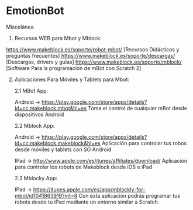 # EmotionBot
Miscelánea

1. Recursos WEB para Mbot y Mblock:

https://www.makeblock.es/soporte/robot-mbot/ [Recursos Didácticos y preguntas frecuentes] 
https://www.makeblock.es/soporte/descargas/ [Descargas, drivers y guías]
https://www.makeblock.es/soporte/mblock/ [Software Para la programación de mBot con Scratch 2]

2. Aplicaciones Para Móviles y Tablets para Mbot:
   
   2.1 MBot App:
   
   Android -> https://play.google.com/store/apps/details?id=cc.makeblock.mbot&hl=es 
   Toma el control de cualquier mBot desde dispositivos Android

   2.2 Mblock App:
   
   Android -> https://play.google.com/store/apps/details?id=cc.makeblock.makeblock&hl=es 
   Aplicación para controlar tus robos desde móviles y tablets con SO Android
   
   IPad -> http://www.apple.com/es/itunes/affiliates/download/
   Aplicación para controlar los robots de Makeblock desde iOS e iPad
   
   2.3 Mblocky App:
   
   IPad -> https://itunes.apple.com/es/app/mblockly-for-mbot/id1041863919?mt=8 
   Con esta aplicación podrás programar tus robots desde tu iPad mediante un entorno similar a Scratch.
   
   
